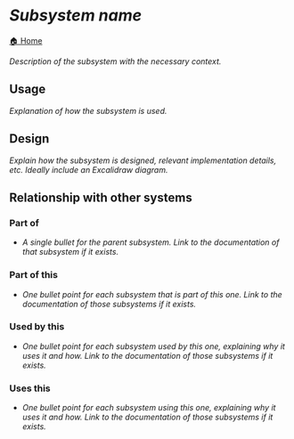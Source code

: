 # _Subsystem name_

[🏠 Home](path/to/main/__docs__/README.md)

_Description of the subsystem with the necessary context._

## Usage

_Explanation of how the subsystem is used._

## Design

_Explain how the subsystem is designed, relevant implementation details, etc.
Ideally include an Excalidraw diagram._

## Relationship with other systems

### Part of

- _A single bullet for the parent subsystem. Link to the documentation of that
  subsystem if it exists._

### Part of this

- _One bullet point for each subsystem that is part of this one. Link to the
  documentation of those subsystems if it exists._

### Used by this

- _One bullet point for each subsystem used by this one, explaining why it uses
  it and how. Link to the documentation of those subsystems if it exists._

### Uses this

- _One bullet point for each subsystem using this one, explaining why it uses it
  and how. Link to the documentation of those subsystems if it exists._
